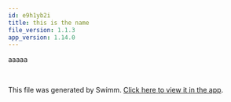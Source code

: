 ```yaml
---
id: e9h1yb2i
title: this is the name
file_version: 1.1.3
app_version: 1.14.0
---
```


aaaaa

<br/>

This file was generated by Swimm. [Click here to view it in the app](https://swimm-web-app.web.app/repos/Z2l0aHViJTNBJTNBdDElM0ElM0FlcmFuLXN3aW1t/docs/e9h1yb2i).
